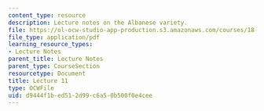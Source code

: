 ```yaml
---
content_type: resource
description: Lecture notes on the Albanese variety.
file: https://ol-ocw-studio-app-production.s3.amazonaws.com/courses/18-727-topics-in-algebraic-geometry-algebraic-surfaces-spring-2008/d9444f1bed512d99c6a50b500f0e4cee_lect11.pdf
file_type: application/pdf
learning_resource_types:
- Lecture Notes
parent_title: Lecture Notes
parent_type: CourseSection
resourcetype: Document
title: Lecture 11
type: OCWFile
uid: d9444f1b-ed51-2d99-c6a5-0b500f0e4cee
---
```

